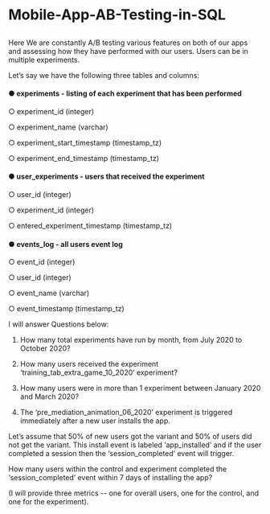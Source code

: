 # Mobile-App-AB-Testing-in-SQL

##

Here We are constantly A/B testing various features on both of our apps and assessing how they have performed with our users. Users can be in multiple experiments.

Let’s say we have the following three tables and columns:

#### ● experiments​ - listing of each experiment that has been performed

○ experiment_id (integer)

○ experiment_name (varchar)

○ experiment_start_timestamp (timestamp_tz)

○ experiment_end_timestamp (timestamp_tz)

#### ● user_experiments​ - users that received the experiment

○ user_id (integer)

○ experiment_id (integer)

○ entered_experiment_timestamp (timestamp_tz)

#### ● events_log​ - all users event log

○ event_id (integer)

○ user_id (integer)

○ event_name (varchar)

○ event_timestamp (timestamp_tz)

I will answer Questions below:

 1. How many total experiments have run by month, from July 2020 to October 2020?

 2. How many users received the experiment ​‘training_tab_extra_game_10_2020’​ experiment?

 3. How many users were in more than 1 experiment between January 2020 and March 2020?

 4. The ​‘pre_mediation_animation_06_2020’​ experiment is triggered immediately after a new user installs the app. 

 Let’s assume that 50% of new users got the variant and 50% of users did not get the variant. This install event is labeled ​‘app_installed’ a​ nd if the user completed a session then the​ ‘session_completed’​ event will trigger.

 How many users within the control and experiment completed the ​‘session_completed’ event within 7 days of installing the app? 

 (I will provide three metrics -- one for overall users, one for the control, and one for the experiment).
